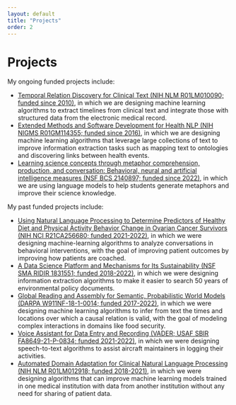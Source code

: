 ```yaml
---
layout: default
title: "Projects"
order: 2
---
```


# Projects #

My ongoing funded projects include:

* [Temporal Relation Discovery for Clinical Text (NIH NLM R01LM010090; funded since 2010)](https://reporter.nih.gov/project-details/9735964), in which we are designing machine learning algorithms to extract timelines from clinical text and integrate those with structured data from the electronic medical record.
* [Extended Methods and Software Development for Health NLP (NIH NIGMS R01GM114355; funded since 2016)](https://reporter.nih.gov/project-details/10209178), in which we are designing machine learning algorithms that leverage large collections of text to improve information extraction tasks such as mapping text to ontologies and discovering links between health events.
* [Learning science concepts through metaphor comprehension, production, and conversation: Behavioral, neural and artificial intelligence measures (NSF BCS 2140897; funded since 2022)](https://www.nsf.gov/awardsearch/showAward?AWD_ID=2140897), in which we are using language models to help students generate metaphors and improve their science knowledge.

My past funded projects include:

* [Using Natural Language Processing to Determine Predictors of Healthy Diet and Physical Activity Behavior Change in Ovarian Cancer Survivors (NIH NCI R21CA256680; funded 2021-2022)](https://reporter.nih.gov/project-details/10510666), in which we were designing machine-learning algorithms to analyze conversations in behavioral interventions, with the goal of improving patient outcomes by improving how patients are coached.
* [A Data Science Platform and Mechanisms for Its Sustainability (NSF SMA RIDIR 1831551; funded 2018-2022)](https://www.nsf.gov/awardsearch/showAward?AWD_ID=1831551), in which we were designing information extraction algorithms to make it easier to search 50 years of environmental policy documents.
* [Global Reading and Assembly for Semantic, Probabilistic World Models (DARPA W911NF-18-1-0014; funded 2017-2022)](https://www.darpa.mil/program/world-modelers), in which we were designing machine learning algorithms to infer from text the times and locations over which a causal relation is valid, with the goal of modeling complex interactions in domains like food security.
* [Voice Assistant for Data Entry and Recording (VADER; USAF SBIR FA8649-21-P-0834; funded 2021-2022)](https://www.sbir.gov/node/2165081), in which we were designing speech-to-text algorithms to assist aircraft maintainers in logging their activities.
* [Automated Domain Adaptation for Clinical Natural Language Processing (NIH NLM R01LM012918; funded 2018-2021)](https://reporter.nih.gov/project-details/9579181), in which we were designing algorithms that can improve machine learning models trained in one medical institution with data from another institution without any need for sharing of patient data.
